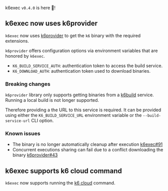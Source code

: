 k6exec `v0.4.0` is here 🎉!

## k6exec now uses k6provider

`k6exec` now uses [k6provider](https://github.com/grafana/k6provider) to get the `k6` binary with the required extensions.

`k6provider` offers configuration options via environment variables that are honored by `k6exec`.
- `K6_BUILD_SERVICE_AUTH`: authentication token to access the build service.
- `K6_DOWNLOAD_AUTH`: authentication token used to download binaries.


### Breaking changes

`k6provider` library only supports getting binaries from a [k6build](https://github.com/grafana/k6build) service. Running a local build is not longer supported.

Therefore providing a the URL to this service is required. It can be provided using either the `K6_BUILD_SERVICE_URL` environment variable or the `--build-service-url` CLI option.

### Known issues

- The binary is no longer automatically cleanup after execution  [k6exec#91](https://github.com/grafana/k6exec/issues/91)
- Concurrent executions sharing can fail due to a conflict downloading the binary [k6provider#43](https://github.com/grafana/k6provider/issues/43)

## k6exec supports k6 cloud command

`k6exec` now supports running the [k6 cloud](https://grafana.com/docs/grafana-cloud/testing/k6/author-run/use-the-cli/#run-a-test-on-grafana-cloud-k6) command.




